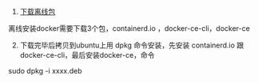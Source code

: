 1. [下载离线包](https://download.docker.com/linux/ubuntu/dists/xenial/pool/stable/amd64/)

离线安装docker需要下载3个包，containerd.io ，docker-ce-cli，docker-ce

2. 下载完毕后拷贝到ubuntu上用 dpkg 命令安装，先安装 containerd.io 跟 docker-ce-cli，最后安装docker-ce，命令

sudo dpkg -i xxxx.deb